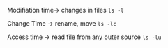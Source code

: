 Modifiation time-> changes in files
```ls -l```

Change Time -> rename, move
```ls -lc```

Access time -> read file from any outer source
```ls -lu```